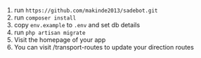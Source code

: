 1. run `https://github.com/makinde2013/sadebot.git`
2. run `composer install`
3. copy `env.example` to `.env` and set db details
4. run `php artisan migrate`
5. Visit the homepage of your app
6. You can visit /transport-routes to update your direction routes